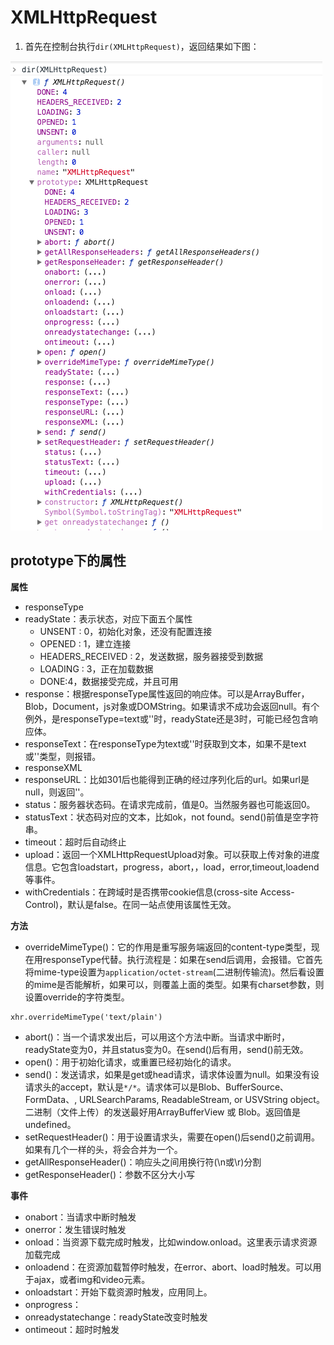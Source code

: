 # XMLHttpRequest

1. 首先在控制台执行`dir(XMLHttpRequest)`，返回结果如下图：

![](./_img/xmlhttprequest.png)

## prototype下的属性

**属性**

- responseType
- readyState：表示状态，对应下面五个属性
    - UNSENT : 0，初始化对象，还没有配置连接
    - OPENED : 1，建立连接
    - HEADERS_RECEIVED : 2，发送数据，服务器接受到数据
    - LOADING : 3，正在加载数据
    - DONE:4，数据接受完成，并且可用
- response：根据responseType属性返回的响应体。可以是ArrayBuffer，Blob，Document，js对象或DOMString。如果请求不成功会返回null。有个例外，是responseType=text或''时，readyState还是3时，可能已经包含响应体。
- responseText：在responseType为text或''时获取到文本，如果不是text或''类型，则报错。
- responseXML
- responseURL：比如301后也能得到正确的经过序列化后的url。如果url是null，则返回''。
- status：服务器状态码。在请求完成前，值是0。当然服务器也可能返回0。
- statusText：状态码对应的文本，比如ok，not found。send()前值是空字符串。
- timeout：超时后自动终止
- upload：返回一个XMLHttpRequestUpload对象。可以获取上传对象的进度信息。它包含loadstart，progress，abort，，load，error,timeout,loadend等事件。
- withCredentials：在跨域时是否携带cookie信息(cross-site Access-Control)，默认是false。在同一站点使用该属性无效。

**方法**

- overrideMimeType()：它的作用是重写服务端返回的content-type类型，现在用responseType代替。执行流程是：如果在send后调用，会报错。它首先将mime-type设置为`application/octet-stream`(二进制传输流)。然后看设置的mime是否能解析，如果可以，则覆盖上面的类型。如果有charset参数，则设置override的字符类型。
```
xhr.overrideMimeType('text/plain')
```
- abort()：当一个请求发出后，可以用这个方法中断。当请求中断时，readyState变为0，并且status变为0。在send()后有用，send()前无效。
- open()：用于初始化请求，或重置已经初始化的请求。
- send()：发送请求，如果是get或head请求，请求体设置为null。如果没有设请求头的accept，默认是`*/*`。请求体可以是Blob、BufferSource、FormData、, URLSearchParams, ReadableStream, or USVString object。二进制（文件上传）的发送最好用ArrayBufferView 或 Blob。返回值是undefined。
- setRequestHeader()：用于设置请求头，需要在open()后send()之前调用。如果有几个一样的头，将会合并为一个。
- getAllResponseHeader()：响应头之间用换行符(\n或\r)分割
- getResponseHeader()：参数不区分大小写

**事件**

- onabort：当请求中断时触发
- onerror：发生错误时触发 
- onload：当资源下载完成时触发，比如window.onload。这里表示请求资源加载完成
- onloadend：在资源加载暂停时触发，在error、abort、load时触发。可以用于ajax，或者img和video元素。
- onloadstart：开始下载资源时触发，应用同上。
- onprogress：
- onreadystatechange：readyState改变时触发
- ontimeout：超时时触发
